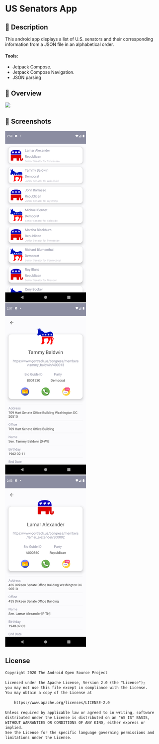 # US Senators App

## :scroll: Description

This android app displays a list of U.S. senators and their corresponding information from a JSON file in an alphabetical order.

#### Tools:

* Jetpack Compose.
* Jetpack Compose Navigation.
* JSON parsing

## :camera_flash: Overview
<img src="/results/video.gif" width="260">

## :camera_flash: Screenshots

<img src="/results/screenshot_1.png" width="260">&emsp;<img src="/results/screenshot_2.png" width="260">&emsp;<img src="/results/screenshot_3.png" width="260">

## License

```
Copyright 2020 The Android Open Source Project

Licensed under the Apache License, Version 2.0 (the "License");
you may not use this file except in compliance with the License.
You may obtain a copy of the License at

    https://www.apache.org/licenses/LICENSE-2.0

Unless required by applicable law or agreed to in writing, software
distributed under the License is distributed on an "AS IS" BASIS,
WITHOUT WARRANTIES OR CONDITIONS OF ANY KIND, either express or implied.
See the License for the specific language governing permissions and
limitations under the License.
```
